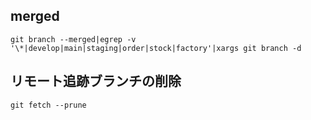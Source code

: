 ## merged
```
git branch --merged|egrep -v '\*|develop|main|staging|order|stock|factory'|xargs git branch -d

```

## リモート追跡ブランチの削除
```
git fetch --prune
```